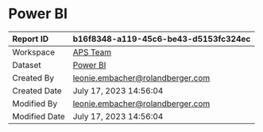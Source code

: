 



# Power BI

|Report ID|b16f8348-a119-45c6-be43-d5153fc324ec|
| :--- | :--- |
|Workspace|[APS Team](../Workspaces/APS-Team.md)|
|Dataset|[Power BI](../Datasets/Power-BI.md)|
|Created By|leonie.embacher@rolandberger.com|
|Created Date|July 17, 2023 14:56:04|
|Modified By|leonie.embacher@rolandberger.com|
|Modified Date|July 17, 2023 14:56:04|
